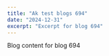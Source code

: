 ```yaml
---
title: "Ak test blogs 694"
date: "2024-12-31"
excerpt: "Excerpt for blog 694"
---
```


Blog content for blog 694